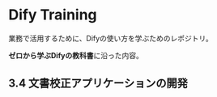 # Dify Training

業務で活用するために、Difyの使い方を学ぶためのレポジトリ。

**ゼロから学ぶDifyの教科書**に沿った内容。

## 3.4 文書校正アプリケーションの開発

